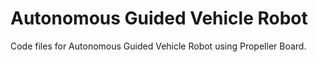 # Autonomous Guided Vehicle Robot
Code files for Autonomous Guided Vehicle Robot using Propeller Board.

